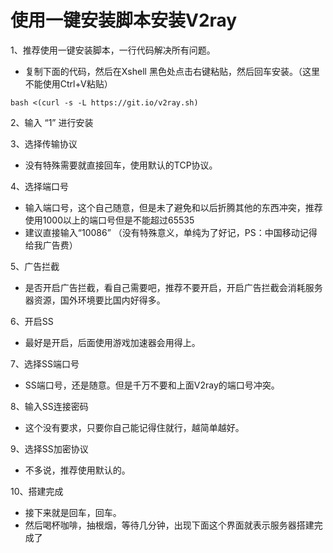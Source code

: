 # 使用一键安装脚本安装V2ray
 
 1、推荐使用一键安装脚本，一行代码解决所有问题。
 - 复制下面的代码，然后在Xshell 黑色处点击右键粘贴，然后回车安装。（这里不能使用Ctrl+V粘贴）
```
bash <(curl -s -L https://git.io/v2ray.sh)
```
2、输入 “1” 进行安装

3、选择传输协议

- 没有特殊需要就直接回车，使用默认的TCP协议。

4、选择端口号
- 输入端口号，这个自己随意，但是未了避免和以后折腾其他的东西冲突，推荐使用1000以上的端口号但是不能超过65535
- 建议直接输入“10086” （没有特殊意义，单纯为了好记，PS：中国移动记得给我广告费）

5、广告拦截
- 是否开启广告拦截，看自己需要吧，推荐不要开启，开启广告拦截会消耗服务器资源，国外环境要比国内好得多。

6、开启SS
- 最好是开启，后面使用游戏加速器会用得上。

7、选择SS端口号
- SS端口号，还是随意。但是千万不要和上面V2ray的端口号冲突。

8、输入SS连接密码
- 这个没有要求，只要你自己能记得住就行，越简单越好。

9、选择SS加密协议
- 不多说，推荐使用默认的。

10、搭建完成
- 接下来就是回车，回车。
- 然后喝杯咖啡，抽根烟，等待几分钟，出现下面这个界面就表示服务器搭建完成了